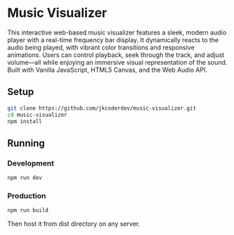 # Music Visualizer

This interactive web-based music visualizer features a sleek, modern audio player with a real-time frequency bar display. It dynamically reacts to the audio being played, with vibrant color transitions and responsive animations. Users can control playback, seek through the track, and adjust volume—all while enjoying an immersive visual representation of the sound. Built with Vanilla JavaScript, HTML5 Canvas, and the Web Audio API.

## Setup

```bash
git clone https://github.com/jkcoderdev/music-visualizer.git
cd music-visualizer
npm install
```

## Running

### Development

```bash
npm run dev
```

### Production

```bash
npm run build
```

Then host it from dist directory on any server.
